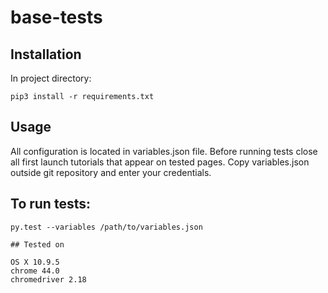 # base-tests

## Installation
In project directory:

```
pip3 install -r requirements.txt
```

## Usage

All configuration is located in variables.json file.
Before running tests close all first launch tutorials that appear on tested pages.
Copy variables.json outside git repository and enter your credentials.

## To run tests:

```
py.test --variables /path/to/variables.json

## Tested on

OS X 10.9.5
chrome 44.0
chromedriver 2.18

